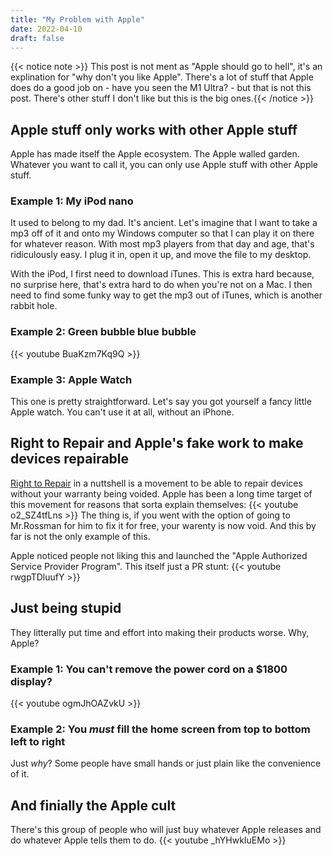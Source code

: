 ```yaml
---
title: "My Problem with Apple"
date: 2022-04-10
draft: false
---
```


{{< notice note >}} This post is not ment as "Apple should go to hell", it's an explination for "why don't you like Apple". There's a lot of stuff that Apple does do a good job on - have you seen the M1 Ultra? - but that is not this post. There's other stuff I don't like but this is the big ones.{{< /notice >}}


## Apple stuff only works with other Apple stuff
Apple has made itself the Apple ecosystem. The Apple walled garden. Whatever you want to call it, you can only use Apple stuff with other Apple stuff.

### Example 1: My iPod nano
It used to belong to my dad. It's ancient. Let's imagine that I want to take a mp3 off of it and onto my Windows computer so that I can play it on there for whatever reason. With most mp3 players from that day and age, that's ridiculously easy. I plug it in, open it up, and move the file to my desktop.

With the iPod, I first need to download iTunes. This is extra hard because, no surprise here, that's extra hard to do when you're not on a Mac. I then need to find some funky way to get the mp3 out of iTunes, which is another rabbit hole.

### Example 2: Green bubble blue bubble
{{< youtube BuaKzm7Kq9Q >}}

### Example 3: Apple Watch
This one is pretty straightforward. Let's say you got yourself a fancy little Apple watch. You can't use it at all, without an iPhone.

## Right to Repair and Apple's fake work to make devices repairable
[Right to Repair](https://repair.org/) in a nuttshell is a movement to be able to repair devices without your warranty being voided. Apple has been a long time target of this movement for reasons that sorta explain themselves:
{{< youtube o2_SZ4tfLns >}}
The thing is, if you went with the option of going to Mr.Rossman for him to fix it for free, your warenty is now void. And this by far is not the only example of this.

Apple noticed people not liking this and launched the "Apple Authorized Service Provider Program". This itself just a PR stunt:
{{< youtube rwgpTDluufY >}}

## Just being stupid
They litterally put time and effort into making their products worse. Why, Apple?

### Example 1: You can't remove the power cord on a $1800 display?
{{< youtube ogmJhOAZvkU >}}

### Example 2: You *must* fill the home screen from top to bottom left to right
Just *why*? Some people have small hands or just plain like the convenience of it.

## And finially the Apple cult
There's this group of people who will just buy whatever Apple releases and do whatever Apple tells them to do.
{{< youtube _hYHwkIuEMo >}}